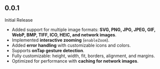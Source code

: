 ## 0.0.1

Initial Release

- Added support for multiple image formats: **SVG, PNG, JPG, JPEG, GIF, WebP, BMP, TIFF, ICO, HEIC, and network images**.
- Implemented **interactive zooming** (`enableZoom`).
- Added **error handling** with customizable icons and colors.
- Supports **onTap gesture detection**.
- Fully customizable: height, width, fit, borders, alignment, and margins.
- Optimized for performance with **caching for network images**.
